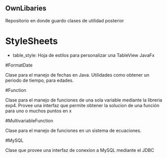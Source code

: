 ## OwnLibaries

Repositorio en donde guardo clases de utilidad posterior

# StyleSheets 

- table_style: 
Hoja de estilos para personalizar una TableView JavaFx 

#FormatDate

Clase para el manejo de fechas en Java. Utilidades como obtener un periodo de tiempo, para edades. 

#Function

Clase para el manejo de funciones de una sola variable mediante la libreria exp4. Provee una interfaz que permite obtener la solucion de una función 
para uno o muchos puntos en x 

#MultivariableFunction

Clase para el manejo de funciones en un sistema de ecuaciones.

#MySQL

Clase que provee una interfaz de conexion a MySQL mediante el JDBC

